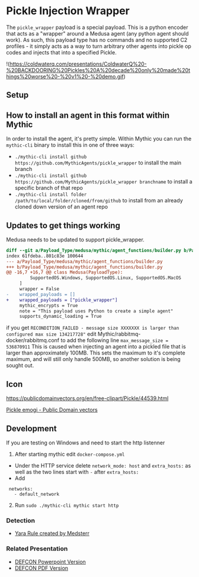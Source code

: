 # Pickle Injection Wrapper
The `pickle_wrapper` payload is a special payload. This is a python encoder that acts as a "wrapper" around a Medusa agent (any python agent should work). As such, this payload type has no commands and no supported C2 profiles - it simply acts as a way to turn arbitrary other agents into pickle op codes and injects that into a specified Pickle.

!(https://coldwaterq.com/presentations/ColdwaterQ%20-%20BACKDOORING%20Pickles%20A%20decade%20only%20made%20things%20worse%20-%20v1%20-%20demo.gif)

## Setup

## How to install an agent in this format within Mythic

In order to install the agent, it's pretty simple. Within Mythic you can run the `mythic-cli` binary to install this in one of three ways:

* `./mythic-cli install github https://github.com/MythicAgents/pickle_wrapper` to install the main branch
* `./mythic-cli install github https://github.com/MythicAgents/pickle_wrapper branchname` to install a specific branch of that repo
* `./mythic-cli install folder /path/to/local/folder/cloned/from/github` to install from an already cloned down version of an agent repo

## Updates to get things working
Medusa needs to be updated to support pickle_wrapper.
```diff
diff --git a/Payload_Type/medusa/mythic/agent_functions/builder.py b/Payload_Type/medusa/mythic/agent_functions/builder.py
index 61fdeba..801c83e 100644
--- a/Payload_Type/medusa/mythic/agent_functions/builder.py
+++ b/Payload_Type/medusa/mythic/agent_functions/builder.py
@@ -16,7 +16,7 @@ class Medusa(PayloadType):
         SupportedOS.Windows, SupportedOS.Linux, SupportedOS.MacOS
     ]
     wrapper = False
-    wrapped_payloads = []
+    wrapped_payloads = ["pickle_wrapper"]
     mythic_encrypts = True
     note = "This payload uses Python to create a simple agent"
     supports_dynamic_loading = True
```

if you get `RECONDITION_FAILED - message size XXXXXXX is larger than configured max size 134217728"`
edit Mythic/rabbitmq-docker/rabbitmq.conf to add the following line
`max_message_size = 536870911`
This is caused when injecting an agent into a pickled file that is larger than approximately 100MB. This sets the maximum to it's complete maximum, and will still only handle 500MB, so another solution is being sought out.

## Icon

https://publicdomainvectors.org/en/free-clipart/Pickle/44539.html

<a href="https://publicdomainvectors.org/en/free-clipart/Pickle/44539.html" title="pickle emogi">Pickle emogi - Public Domain vectors</a>

## Development
If you are testing on Windows and need to start the http listenner
1. After starting mythic edit `docker-compose.yml`
 - Under the HTTP service delete `network_mode: host` and `extra_hosts:` as well as the two lines start with `-` after `extra_hosts:`
 - Add
 ```
  networks:
    - default_network
```
2. Run `sudo ./mythic-cli mythic start http`



### Detection
- [Yara Rule created by Medsterr](https://github.com/medsterr/yara/tree/main/python/pickle_injector)

### Related Presentation
- [DEFCON Powerpoint Version](https://coldwaterq.com/presentations/ColdwaterQ%20-%20BACKDOORING%20Pickles%20A%20decade%20only%20made%20things%20worse%20-%20v1.pptx)
- [DEFCON PDF Version](https://coldwaterq.com/presentations/ColdwaterQ%20-%20BACKDOORING%20Pickles%20A%20decade%20only%20made%20things%20worse%20-%20v1.pdf)